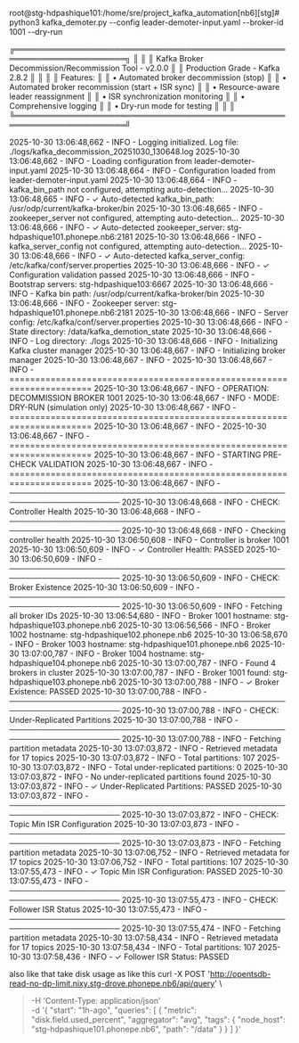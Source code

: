 root@stg-hdpashique101:/home/sre/project_kafka_automation[nb6][stg]# python3 kafka_demoter.py --config leader-demoter-input.yaml --broker-id 1001 --dry-run

╔══════════════════════════════════════════════════════════════════════╗
║                                                                      ║
║         Kafka Broker Decommission/Recommission Tool - v2.0.0        ║
║              Production Grade - Kafka 2.8.2                          ║
║                                                                      ║
║  Features:                                                           ║
║    • Automated broker decommission (stop)                            ║
║    • Automated broker recommission (start + ISR sync)                ║
║    • Resource-aware leader reassignment                             ║
║    • ISR synchronization monitoring                                  ║
║    • Comprehensive logging                                           ║
║    • Dry-run mode for testing                                        ║
║                                                                      ║
╚══════════════════════════════════════════════════════════════════════╝

2025-10-30 13:06:48,662 - INFO - Logging initialized. Log file: ./logs/kafka_decommission_20251030_130648.log
2025-10-30 13:06:48,662 - INFO - Loading configuration from leader-demoter-input.yaml
2025-10-30 13:06:48,664 - INFO - Configuration loaded from leader-demoter-input.yaml
2025-10-30 13:06:48,664 - INFO - kafka_bin_path not configured, attempting auto-detection...
2025-10-30 13:06:48,665 - INFO - ✓ Auto-detected kafka_bin_path: /usr/odp/current/kafka-broker/bin
2025-10-30 13:06:48,665 - INFO - zookeeper_server not configured, attempting auto-detection...
2025-10-30 13:06:48,666 - INFO - ✓ Auto-detected zookeeper_server: stg-hdpashique101.phonepe.nb6:2181
2025-10-30 13:06:48,666 - INFO - kafka_server_config not configured, attempting auto-detection...
2025-10-30 13:06:48,666 - INFO - ✓ Auto-detected kafka_server_config: /etc/kafka/conf/server.properties
2025-10-30 13:06:48,666 - INFO - ✓ Configuration validation passed
2025-10-30 13:06:48,666 - INFO -   Bootstrap servers: stg-hdpashique103:6667
2025-10-30 13:06:48,666 - INFO -   Kafka bin path: /usr/odp/current/kafka-broker/bin
2025-10-30 13:06:48,666 - INFO -   Zookeeper server: stg-hdpashique101.phonepe.nb6:2181
2025-10-30 13:06:48,666 - INFO -   Server config: /etc/kafka/conf/server.properties
2025-10-30 13:06:48,666 - INFO -   State directory: /data/kafka_demotion_state
2025-10-30 13:06:48,666 - INFO -   Log directory: ./logs
2025-10-30 13:06:48,666 - INFO - Initializing Kafka cluster manager
2025-10-30 13:06:48,667 - INFO - Initializing broker manager
2025-10-30 13:06:48,667 - INFO -
2025-10-30 13:06:48,667 - INFO - ======================================================================
2025-10-30 13:06:48,667 - INFO - OPERATION: DECOMMISSION BROKER 1001
2025-10-30 13:06:48,667 - INFO - MODE: DRY-RUN (simulation only)
2025-10-30 13:06:48,667 - INFO - ======================================================================
2025-10-30 13:06:48,667 - INFO -
2025-10-30 13:06:48,667 - INFO - ======================================================================
2025-10-30 13:06:48,667 - INFO - STARTING PRE-CHECK VALIDATION
2025-10-30 13:06:48,667 - INFO - ======================================================================
2025-10-30 13:06:48,667 - INFO -
──────────────────────────────────────────────────────────────────────
2025-10-30 13:06:48,668 - INFO - CHECK: Controller Health
2025-10-30 13:06:48,668 - INFO - ──────────────────────────────────────────────────────────────────────
2025-10-30 13:06:48,668 - INFO - Checking controller health
2025-10-30 13:06:50,608 - INFO - Controller is broker 1001
2025-10-30 13:06:50,609 - INFO - ✓ Controller Health: PASSED
2025-10-30 13:06:50,609 - INFO -
──────────────────────────────────────────────────────────────────────
2025-10-30 13:06:50,609 - INFO - CHECK: Broker Existence
2025-10-30 13:06:50,609 - INFO - ──────────────────────────────────────────────────────────────────────
2025-10-30 13:06:50,609 - INFO - Fetching all broker IDs
2025-10-30 13:06:54,680 - INFO - Broker 1001 hostname: stg-hdpashique103.phonepe.nb6
2025-10-30 13:06:56,566 - INFO - Broker 1002 hostname: stg-hdpashique102.phonepe.nb6
2025-10-30 13:06:58,670 - INFO - Broker 1003 hostname: stg-hdpashique101.phonepe.nb6
2025-10-30 13:07:00,787 - INFO - Broker 1004 hostname: stg-hdpashique104.phonepe.nb6
2025-10-30 13:07:00,787 - INFO - Found 4 brokers in cluster
2025-10-30 13:07:00,787 - INFO - Broker 1001 found: stg-hdpashique103.phonepe.nb6
2025-10-30 13:07:00,788 - INFO - ✓ Broker Existence: PASSED
2025-10-30 13:07:00,788 - INFO -
──────────────────────────────────────────────────────────────────────
2025-10-30 13:07:00,788 - INFO - CHECK: Under-Replicated Partitions
2025-10-30 13:07:00,788 - INFO - ──────────────────────────────────────────────────────────────────────
2025-10-30 13:07:00,788 - INFO - Fetching partition metadata
2025-10-30 13:07:03,872 - INFO - Retrieved metadata for 17 topics
2025-10-30 13:07:03,872 - INFO - Total partitions: 107
2025-10-30 13:07:03,872 - INFO - Total under-replicated partitions: 0
2025-10-30 13:07:03,872 - INFO - No under-replicated partitions found
2025-10-30 13:07:03,872 - INFO - ✓ Under-Replicated Partitions: PASSED
2025-10-30 13:07:03,872 - INFO -
──────────────────────────────────────────────────────────────────────
2025-10-30 13:07:03,872 - INFO - CHECK: Topic Min ISR Configuration
2025-10-30 13:07:03,873 - INFO - ──────────────────────────────────────────────────────────────────────
2025-10-30 13:07:03,873 - INFO - Fetching partition metadata
2025-10-30 13:07:06,752 - INFO - Retrieved metadata for 17 topics
2025-10-30 13:07:06,752 - INFO - Total partitions: 107
2025-10-30 13:07:55,473 - INFO - ✓ Topic Min ISR Configuration: PASSED
2025-10-30 13:07:55,473 - INFO -
──────────────────────────────────────────────────────────────────────
2025-10-30 13:07:55,473 - INFO - CHECK: Follower ISR Status
2025-10-30 13:07:55,473 - INFO - ──────────────────────────────────────────────────────────────────────
2025-10-30 13:07:55,474 - INFO - Fetching partition metadata
2025-10-30 13:07:58,434 - INFO - Retrieved metadata for 17 topics
2025-10-30 13:07:58,434 - INFO - Total partitions: 107
2025-10-30 13:07:58,436 - INFO - ✓ Follower ISR Status: PASSED



also like that take disk usage as like this
curl -X POST 'http://opentsdb-read-no-dp-limit.nixy.stg-drove.phonepe.nb6/api/query' \
> -H 'Content-Type: application/json' \
> -d '{
>   "start": "1h-ago",
>   "queries": [
>     {
>       "metric": "disk.field.used_percent",
>       "aggregator": "avg",
>       "tags": {
>         "node_host": "stg-hdpashique101.phonepe.nb6",
>         "path": "/data"
>       }
>     }
>   ]
> }'
